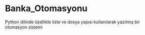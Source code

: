 # Banka_Otomasyonu
Python dilinde özellikle liste ve dosya yapısı kullanılarak yazılmış bir otomasyon sistemi
